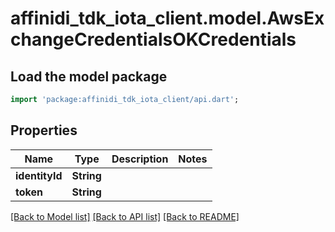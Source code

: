 # affinidi_tdk_iota_client.model.AwsExchangeCredentialsOKCredentials

## Load the model package

```dart
import 'package:affinidi_tdk_iota_client/api.dart';
```

## Properties

| Name           | Type       | Description | Notes |
| -------------- | ---------- | ----------- | ----- |
| **identityId** | **String** |             |
| **token**      | **String** |             |

[[Back to Model list]](../README.md#documentation-for-models) [[Back to API list]](../README.md#documentation-for-api-endpoints) [[Back to README]](../README.md)
